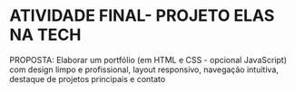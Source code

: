 # ATIVIDADE FINAL- PROJETO ELAS NA TECH 
PROPOSTA: Elaborar um portfólio (em HTML e CSS - opcional JavaScript) com design limpo e profissional, layout responsivo, navegação intuitiva, destaque de projetos principais e contato
